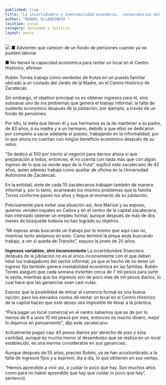 ```yaml
---
published: true
title: "La incertidumbre e inestabilidad económica,  consecuencias del trabajo informal: vendedores"
author: "RAQUEL OLLAQUINDIA "
location: Local
category: Sociedad y Justicia
layout: posts
---
```


![](http://i.imgur.com/vtC6uKMm.jpg)
■ Advierten que carecen de un fondo de pensiones cuando ya no pueden laborar

■ No tienen la capacidad económica para rentar un local en el Centro Histórico, afirman

Rubén Torres trabaja como vendedor de frutas en un puesto familiar ubicado a un costado del Jardín de la Madre, en el Centro Histórico de Zacatecas.

Sin embargo, el objetivo principal no es obtener ingresos para él, sino subsanar uno de los problemas que genera el trabajo informal: la falta de sustento económico después de la jubilación, por ejemplo, a través de un fondo de pensiones.

Por ello, la meta que tienen él y sus hermanos es la de mantener a su padre, de 83 años, a su madre y a un hermano, debido a que ellos se dedicaron por completo a sacar adelante el puesto, trabajando en la informalidad, por lo que ahora no cuentan con ningún beneficio económico después de su retiro.

“Se dedicó al 100 por ciento al negocio para darnos ahora sí que preparación a todos; entonces, él no cuenta con nada más que con algún ingreso de lo que se vende aquí de la fruta”, explicó este zacatecano de 42 años, quien además trabaja como auxiliar de oficina en la Universidad Autónoma de Zacatecas.

En la entidad, siete de cada 10 zacatecanos trabajan también de manera informal y, por lo tanto, acarrearán los mismos problemas que la familia Torres conforme pasen los años y llegue el momento de su jubilación.

Precisamente para evitar una situación así, Ana Marisol y su esposo, quienes venden nopales en Calera y en el centro de la capital zacatecana, han intentado obtener un empleo formal, aunque después de más de dos meses de búsqueda todavía no han logrado su objetivo.

“Mi esposo anda buscando un trabajo por lo mismo que aquí casi no, mientras tanto andamos en esto. Como terminó la prepa anda buscando trabajo, a ver si queda de Tránsito”, expuso la joven de 20 años.

**Ingresos variables, 
otro inconveniente**
La incertidumbre financiera después de la jubilación no es el único inconveniente con el que deben lidiar los trabajadores del sector informal, ya que el hecho de no tener un ingreso fijo también genera inestabilidad económica en las familias.
Rubén Torres aseguró que cada semana invierten cerca de 7 mil pesos para surtir la venta, mientras que los ingresos son de poco más de mil pesos diarios, lo cual hace que las ganancias sean casi nulas. 

Expuso que la posibilidad de entrar al comercio formal es una buena opción, pero los elevados costos de rentar un local en el Centro Histórico de la capital hacen que este deseo sea imposible de llevar a la práctica.

“Para pagar un local comercial en el centro sabemos que es de por lo menos de 6 a unos 10 mil pesos por mes, entonces es mucho dinero, mejor lo dejamos en pensamiento”, dijo este zacatecano.

Actualmente pagan casi 40 pesos diarios por derecho de piso y esta cantidad, aunque es mucho menor al desembolso que se realiza en un local establecido, es una merma considerable en sus ganancias.

Aunque después de 55 años, precisó Rubén, ya se han acostumbrado a la falta de ingresos fijos y a exprimir, día a día, lo que obtienen en sus ventas.

“Hemos aprendido a vivir así, a cuidar lo poco que hay. Son muchos años como para no haber aprendido que hay que cuidar lo poco que hay”, sentenció.
